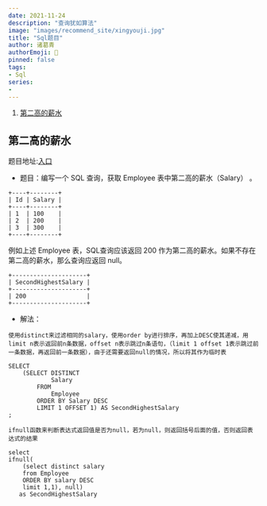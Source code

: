 ```yaml
---
date: 2021-11-24
description: "查询犹如算法"
image: "images/recommend_site/xingyouji.jpg"
title: "Sql题目"
author: 诸葛青
authorEmoji: 🎅
pinned: false
tags:
- Sql
series:
- 
---
```

1. [第二高的薪水](#第二高的薪水)

## 第二高的薪水
题目地址:[入口](https://leetcode-cn.com/problems/second-highest-salary/)

* 题目：编写一个 SQL 查询，获取 Employee 表中第二高的薪水（Salary） 。
```Mysql 
+----+--------+
| Id | Salary |
+----+--------+
| 1  | 100    |
| 2  | 200    |
| 3  | 300    |
+----+--------+
```
例如上述 Employee 表，SQL查询应该返回 200 作为第二高的薪水。如果不存在第二高的薪水，那么查询应返回 null。

```Mysql
+---------------------+
| SecondHighestSalary |
+---------------------+
| 200                 |
+---------------------+
```


* 解法：

`使用distinct来过滤相同的salary，使用order by进行排序，再加上DESC使其递减，用limit n表示返回前n条数据，offset n表示跳过n条语句，（limit 1 offset 1表示跳过前一条数据，再返回前一条数据），由于还需要返回null的情况，所以将其作为临时表`
```Mysql
SELECT
    (SELECT DISTINCT
            Salary
        FROM
            Employee
        ORDER BY Salary DESC
        LIMIT 1 OFFSET 1) AS SecondHighestSalary
;
```

`ifnull函数来判断表达式返回值是否为null，若为null，则返回括号后面的值，否则返回表达式的结果`
```Mysql
select 
ifnull(
    (select distinct salary 
    from Employee 
    ORDER BY salary DESC
    limit 1,1), null)
   as SecondHighestSalary
```
